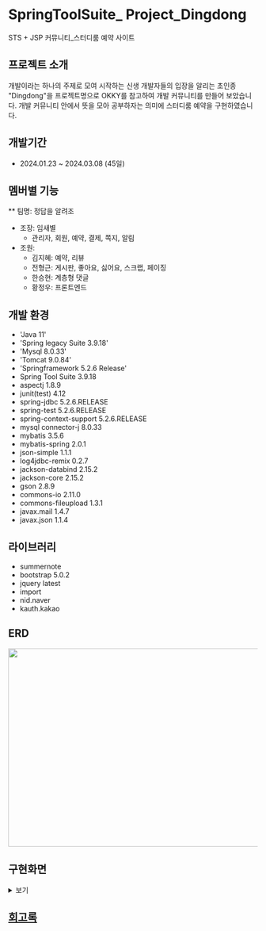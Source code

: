 # SpringToolSuite_ Project_Dingdong
STS + JSP 커뮤니티_스터디룸 예약 사이트


## 프로젝트 소개
개발이라는 하나의 주제로 모여 시작하는 신생 개발자들의 입장을 알리는 초인종 "Dingdong"을
프로젝트명으로 OKKY를 참고하여 개발 커뮤니티를 만들어 보았습니다. 개발 커뮤니티 안에서 뜻을 모아 
공부하자는 의미에 스터디룸 예약을 구현하였습니다.


## 개발기간
* 2024.01.23 ~ 2024.03.08 (45일)


## 멤버별 기능
** 팀명: 정답을 알려조
* 조장: 임새별
  - 관리자, 회원, 예약, 결제, 쪽지, 알림
* 조원:
  - 김지혜: 예약, 리뷰
  - 전형근: 게시판, 좋아요, 싫어요, 스크랩, 페이징
  - 한승현: 계층형 댓글
  - 황정우: 프론트엔드 


## 개발 환경
* 'Java 11'
* 'Spring legacy Suite 3.9.18'
* 'Mysql 8.0.33'
* 'Tomcat 9.0.84'
* 'Springframework 5.2.6 Release'
* Spring Tool Suite 3.9.18
* aspectj 1.8.9
* junit(test) 4.12
* spring-jdbc  5.2.6.RELEASE
* spring-test  5.2.6.RELEASE
* spring-context-support 5.2.6.RELEASE
* mysql connector-j 8.0.33
* mybatis 3.5.6
* mybatis-spring 2.0.1
* json-simple 1.1.1
* log4jdbc-remix 0.2.7
* jackson-databind 2.15.2
* jackson-core 2.15.2
* gson 2.8.9
* commons-io 2.11.0
* commons-fileupload 1.3.1
* javax.mail 1.4.7
* javax.json 1.1.4


## 라이브러리
* summernote
* bootstrap 5.0.2
* jquery latest
* import
* nid.naver
* kauth.kakao


## ERD
<img src="https://github.com/user-attachments/assets/40d7bb2a-73ba-4334-b48c-8c7770d08a61" width="600" height="400"/>



## 구현화면
<details>
  <summary>보기</summary>
   <img src="https://github.com/user-attachments/assets/e144d420-536e-4fdc-8901-eb1445378e11" width="600" height="400"/><br>
    <img src="https://github.com/user-attachments/assets/aeac7994-d775-4652-9e03-fb4d57ad8a14" width="600" height="400"/><br>
    <img src="https://github.com/user-attachments/assets/89be90d3-60c5-4ad0-af51-328e80212792" width="600" height="400"/><br>
    <img src="https://github.com/user-attachments/assets/8df55615-8e30-48b5-9af7-d6b7d41112cd" width="600" height="400"/><br>
    <img src="https://github.com/user-attachments/assets/fe84ae29-827d-4c95-9cca-de63289e5648" width="600" height="400"/><br>
    <img src="https://github.com/user-attachments/assets/3f0670e4-e158-4f86-9f9d-d8d2e6827c22" width="600" height="400"/><br>
    <img src="https://github.com/user-attachments/assets/5910d1cf-ce31-474e-84eb-5a0c4221fb76" width="600" height="400"/><br>
    <img src="https://github.com/user-attachments/assets/7e7137d1-f318-446d-8e08-53cf6f36ff73" width="600" height="400"/><br>
</details>


## [회고록](https://purple-indigo-578.notion.site/DingDong-03fd42e685d54caaa6ed16234d1891f1)





